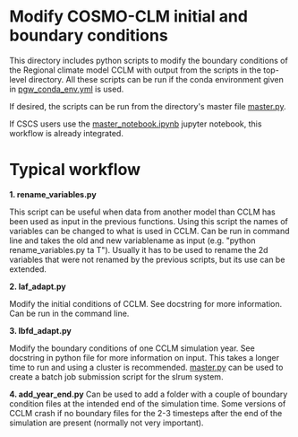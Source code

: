 # Modify COSMO-CLM initial and boundary conditions

This directory includes python scripts to modify the boundary conditions of the Regional climate model CCLM with output from the scripts in the top-level directory. All these scripts can be run if the conda environment given in [pgw_conda_env.yml](/pgw_conda_env.yml) is used.

If desired, the scripts can be run from the directory's master file [master.py](/Postprocess_CCLM/master.py).

If CSCS users use the [master_notebook.ipynb](/master_notebook.ipynb) jupyter notebook, this workflow is already integrated.

# Typical workflow

**1. rename_variables.py**

This script can be useful when data from another model than CCLM has been used as input in the previous functions. Using this script the names of variables can be changed to what is used in CCLM. Can be run in command line and takes the old and new variablename as input (e.g. "python rename_variables.py ta T").
Usually it has to be used to rename the 2d variables that were not renamed by the previous scripts, but its use can be extended. 

**2. laf_adapt.py** 

Modify the initial conditions of CCLM. See docstring for more information. Can be run in the command line.

**3. lbfd_adapt.py**

Modify the boundary conditions of one CCLM simulation year. See docstring in python file for more information on input. This takes a longer time to run and using a cluster is recommended. [master.py](/Postprocess_CCLM/master.py) can be used to create a batch job submission script for the slrum system.

**4. add_year_end.py**
Can be used to add a folder with a couple of boundary condition files at the intended end of the simulation time. Some versions of CCLM crash if no boundary files for the 2-3 timesteps after the end of the simulation are present (normally not very important). 
